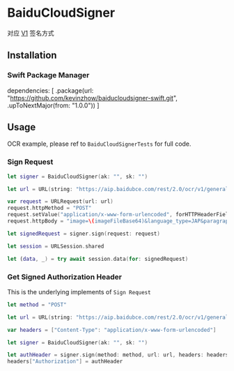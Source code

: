 # BaiduCloudSigner

对应 [V1](https://cloud.baidu.com/doc/Reference/s/njwvz1yfu#%E7%9B%B8%E5%85%B3%E5%87%BD%E6%95%B0%E8%AF%B4%E6%98%8E) 签名方式

## Installation

### Swift Package Manager

dependencies: [
    .package(url: "https://github.com/kevinzhow/baiducloudsigner-swift.git", .upToNextMajor(from: "1.0.0"))
]

## Usage

OCR example, please ref to `BaiduCloudSignerTests` for full code.

### Sign Request

```swift
let signer = BaiduCloudSigner(ak: "", sk: "")

let url = URL(string: "https://aip.baidubce.com/rest/2.0/ocr/v1/general_basic")!

var request = URLRequest(url: url)
request.httpMethod = "POST"
request.setValue("application/x-www-form-urlencoded", forHTTPHeaderField:"Content-Type")
request.httpBody = "image=\(imageFileBase64)&language_type=JAP&paragraph=true&detect_direction=true".data(using: .utf8)!

let signedRequest = signer.sign(request: request)

let session = URLSession.shared

let (data, _) = try await session.data(for: signedRequest)
```

### Get Signed Authorization Header

This is the underlying implements of `Sign Request`

```swift
let method = "POST"

let url = URL(string: "https://aip.baidubce.com/rest/2.0/ocr/v1/general_basic")!

var headers = ["Content-Type": "application/x-www-form-urlencoded"]

let signer = BaiduCloudSigner(ak: "", sk: "")

let authHeader = signer.sign(method: method, url: url, headers: headers)
headers["Authorization"] = authHeader
```
